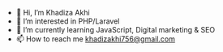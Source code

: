- 👋 Hi, I’m Khadiza Akhi
- 👀 I’m interested in PHP/Laravel
- 🌱 I’m currently learning JavaScript, Digital marketing & SEO
- 📫 How to reach me khadizakhi756@gmail.com 
